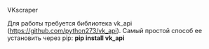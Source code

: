 VKscraper

Для работы требуется библиотека vk_api (https://github.com/python273/vk_api). Самый простой способ ее установить через pip: **pip install vk_api**
